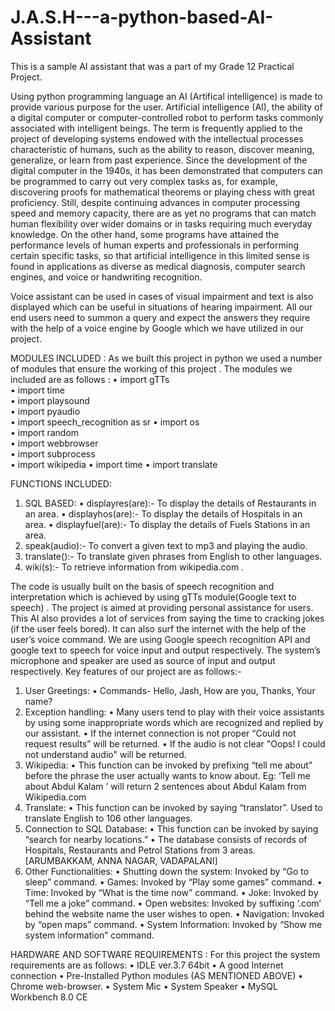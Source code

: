 # J.A.S.H---a-python-based-AI-Assistant
This is a sample AI assistant that was a part of my Grade 12 Practical Project. 

Using python programming language an AI (Artifical intelligence) is made to provide various purpose for the user. 
Artificial intelligence (AI), the ability of a digital computer or computer-controlled robot to perform tasks commonly associated with intelligent beings. The term is frequently applied to the project of developing systems endowed with the intellectual processes characteristic of humans, such as the ability to reason, discover meaning, generalize, or learn from past experience. Since the development of the digital computer in the 1940s, it has been demonstrated that computers can be programmed to carry out very complex tasks as, for example, discovering proofs for mathematical theorems or playing chess with great proficiency. Still, despite continuing advances in computer processing speed and memory capacity, there are as yet no programs that can match human flexibility over wider domains or in tasks requiring much everyday knowledge. On the other hand, some programs have attained the performance levels of human experts and professionals in performing certain specific tasks, so that artificial intelligence in this limited sense is found in applications as diverse as medical diagnosis, computer search engines, and voice or handwriting recognition.

Voice assistant can be used in cases of visual impairment and text is also displayed which can be useful in situations of hearing impairment. All our end users need to summon a query and expect the answers they require with the help of a voice engine by Google which we have utilized in our project.

MODULES INCLUDED :
As we built this project in python we used a number of modules that ensure the working of this project . The modules we included are as follows : 
•	import gTTs          
•	import time	          
•	import playsound  
•	import pyaudio     
•	import speech_recognition as sr
•	import os		   
•	import random	   
•	import webbrowser  
•	import subprocess  
•	import wikipedia
•	import time
•	import translate

FUNCTIONS INCLUDED:
1. SQL BASED:
•	displayres(are):- To display the details of Restaurants in an area.
•	displayhos(are):- To display the details of Hospitals in an area.
•	displayfuel(are):- To display the details of Fuels Stations in an area.
2. speak(audio):- To convert a given text to mp3 and playing the audio.
3. translate():- To translate given phrases from English to other languages.
4. wiki(s):- To retrieve information from wikipedia.com .

The code is usually built on the basis of speech recognition and interpretation which is achieved by using gTTs module(Google text to speech) . The project is aimed at providing personal assistance for users. This AI also provides a lot of services from saying the time to cracking jokes (if the user feels bored). It can also surf the internet with the help of the user’s voice command. We are using Google speech recognition API and google text to speech for voice input and output respectively. The system’s microphone and speaker are used as source of input and output respectively. Key features of our project are as follows:-
1. User Greetings: 
•	Commands- Hello, Jash, How are you, Thanks, Your name?
2. Exception handling:
•	Many users tend to play with their voice assistants by using some inappropriate words which are recognized and replied by our assistant.
•	If the internet connection is not proper “Could not request results” will be returned.
•	If the audio is not clear "Oops! I could not understand audio" will be returned.
3. Wikipedia:
•	This function can be invoked by prefixing “tell me about” before the phrase the user actually wants to know about.
Eg: ‘Tell me about Abdul Kalam ’ will return 2 sentences about Abdul Kalam from Wikipedia.com
4. Translate:
•	This function can be invoked by saying “translator”.
Used to translate English to 106 other languages.
5. Connection to SQL Database: 
•	This function can be invoked by saying “search for nearby locations.”
•	The database consists of records of Hospitals, Restaurants and Petrol Stations from 3 areas. [ARUMBAKKAM, ANNA NAGAR, VADAPALANI]
6. Other Functionalities:
•	Shutting down the system: Invoked by “Go to sleep” command.
•	Games: Invoked by “Play some games” command.
•	Time: Invoked by “What is the time now” command.
•	Joke: Invoked by “Tell me a joke” command.
•	Open websites: Invoked by suffixing ‘.com’ behind the website name the user wishes to open.
•	Navigation: Invoked by “open maps” command.
•	System Information: Invoked by “Show me system information” command.

HARDWARE AND SOFTWARE REQUIREMENTS : 
For this project the system requirements are as follows:
•	IDLE ver.3.7 64bit
•	A good Internet connection
•	Pre-Installed Python modules (AS MENTIONED ABOVE)
•	Chrome web-browser.
•	System Mic
•	System Speaker
•	MySQL Workbench 8.0 CE


